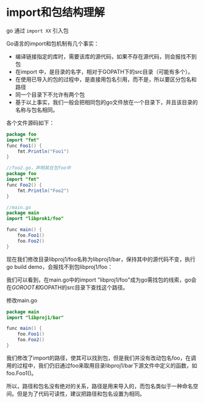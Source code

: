 # import和包结构理解

go 通过 `import XX` 引入包

Go语言的import和包机制有几个事实：
- 编译链接指定的库时，需要该库的源代码，如果不存在源代码，则会报找不到包 
- 在import <path>中，<path>是目录的名字，相对于GOPATH下的src目录（可能有多个）。 
- 在使用已导入的包的过程中，是直接用包名引用，而不是<path>，所以要区分包名和路径 
- 同一个目录下不允许有两个包 
- 基于以上事实，我们一般会把相同包的go文件放在一个目录下，并且该目录的名称与包名相同。

各个文件源码如下：

```java
package foo  
import "fmt"  
func Foo1() {  
    fmt.Println("Foo1")
}

//foo2.go，声明其在包foo中
package foo  
import "fmt"  
func Foo2() {  
    fmt.Println("Foo2")
}

//main.go
package main  
import "libprok1/foo"

func main() {  
    foo.Foo1()
    foo.Foo2()
}
```
现在我们修改目录libproj1/foo名称为libproj1/bar，保持其中的源代码不变，执行go build demo，会报找不到包libproj1/foo：

我们可以看到，在main.go中的import "libproj1/foo"成为go需找包的线索，go会在$GOROOT和$GOPATH的src目录下查找这个路径。

修改main.go
```java
package main  
import "libproj1/bar"

func main() {  
    foo.Foo1()
    foo.Foo2()
}
```

我们修改了import的路径，使其可以找到包，但是我们并没有改动包名foo，在调用的过程中，我们仍旧通过foo来取用目录libproj1/bar下源文件中定义的函数，如foo.Foo1()。


所以，路径和包名没有绝对的关系，路径是用来导入的，而包名类似于一种命名空间。但是为了代码可读性，建议把路径和包名设置为相同。





